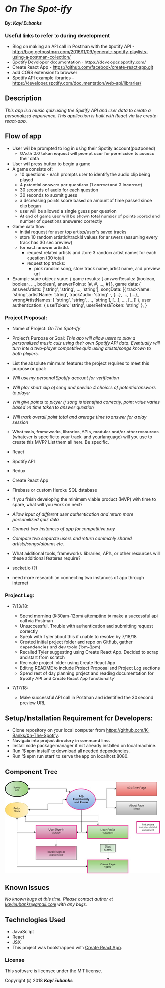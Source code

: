 # _On The Spot-ify_

#### By: _**Kayl Eubanks**_

### Useful links to refer to during development
* Blog on making an API call in Postman with the Spotify API - http://blog.getpostman.com/2016/11/09/generate-spotify-playlists-using-a-postman-collection/
* Spotify Developer documentation - https://developer.spotify.com/
* Create React App - https://github.com/facebook/create-react-app.git
* add CORS extension to browser
* Spotify API example libraries - https://developer.spotify.com/documentation/web-api/libraries/

## Description

_This app is a music quiz using the Spotify API and user data to create a personalized experience. This application is built with React via the create-react-app._


## Flow of app
* User will be prompted to log in using their Spotify account(postponed)
  * OAuth 2.0 token request will prompt user for permission to access their data
* User will press button to begin a game
* A game consists of:
  * 10 questions - each prompts user to identify the audio clip being played
  * 4 potential answers per questions (1 correct and 3 incorrect)
  * 30 seconds of audio for each question
  * 30 seconds to submit guess
  * a decreasing points score based on amount of time passed since clip began
  * user will be allowed a single guess per question
  * At end of game user will be shown total number of points scored and number of questions answered correctly
* Game data flow:
  * initial request for user top artists/user's saved tracks
  * store 10 random artistId/trackId values for answers (assuming every track has 30 sec preview)
  * for each answer artistId:
    * request related artists and store 3 random artist names for each question (30 total)
    * request top tracks:
      * pick random song, store track name, artist name, and preview url
* Example state object:
state: {
  game results: {
    answerResults: [boolean, boolean, ..., boolean],
    answerPoints: [#, #, ..., #]
  },
  game data: {
    answerArtists: ['string', 'string', ..., 'string'],
    songData: [{
        trackName: 'string',
        artistName: 'string',
        trackAudio: 'string'
      }, {...}, ..., {...}],
    wrongArtistNames: [['string', 'string', ..., 'string'], [...], ..., [...]]
  },
  user authentication: {
    userToken: 'string',
    userRefreshToken: 'string'
  },
}

### Project Proposal:
* Name of Project: _On The Spot-ify_

* Project’s Purpose or Goal: _This app will allow users to play a personalized music quiz using their own Spotify API data. Eventually will turn into a two-player competitive quiz using artists/songs known to both players._

* List the absolute minimum features the project requires to meet this purpose or goal:
 * _Will use my personal Spotify account for verification_
 * _Will play short clip of song and provide 4 choices of potential answers to player_
 * _Will give points to player if song is identified correctly, point value varies based on time taken to answer question_
 * _Will track overall point total and average time to answer for a play session_


* What tools, frameworks, libraries, APIs, modules and/or other resources (whatever is specific to your track, and yourlanguage) will you use to create this MVP? List them all here. Be specific.

 * React
 * Spotify API
 *  Redux
 *  Create React App
 *  Firebase or custom Heroku SQL database


* If you finish developing the minimum viable product (MVP) with time to spare, what will you work on next?

 * _Allow input of different user authentication and return more personalized quiz data_
 * _Connect two instances of app for competitive play_
 * _Compare two separate users and return commonly shared artists/songs/albums etc._


* What additional tools, frameworks, libraries, APIs, or other resources will these additional features require?

 * socket.io (?)
 * need more research on connecting two instances of app through internet


### Project Log:
* 7/13/18:
  * Spend morning (8:30am-12pm) attempting to make a successful api call via Postman
   * Unsuccessful. Trouble with authentication and submitting request correctly
   * Speak with Tyler about this if unable to resolve by 7/18/18
  * Created initial project folder and repo on GitHub, gather dependencies and dev tools (1pm-2pm)
   * Recalled Tyler suggesting using Create React App. Decided to scrap and start from scratch
  * Recreate project folder using Create React App
  * Editing README to include Project Proposal and Project Log sections
  * Spend rest of day planning project and reading documentation for Spotify API and Create React App functionality`

* 7/17/18:
  * Make successful API call in Postman and identified the 30 second preview URL

## Setup/Installation Requirement for Developers:

* Clone repository on your local computer from https://github.com/K-Banks/On-The-Spotify.
* Navigate into project directory in command line.
* Install node package manager if not already installed on local machine.
* Run '$ npm install' to download all needed dependencies.
* Run '$ npm run start' to serve the app on localhost:8080.

## Component Tree
![Component Tree](./src/assets/On-The-Spot-ify.jpg)


## Known Issues
_No known bugs at this time._
_Please contact author at kayleubanks@gmail.com with any bugs._

## Technologies Used

 * JavaScript
 * React
 * JSX
 * This project was bootstrapped with [Create React App](https://github.com/facebookincubator/create-react-app).

### License

This software is licensed under the MIT license.

Copyright (c) 2018 ****_Kayl Eubanks_****
